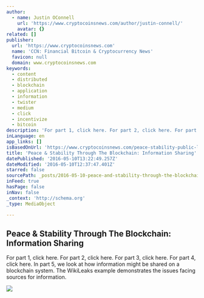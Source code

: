```yaml
---
author:
  - name: Justin OConnell
    url: 'https://www.cryptocoinsnews.com/author/justin-connell/'
    avatar: {}
related: []
publisher:
  url: 'https://www.cryptocoinsnews.com'
  name: 'CCN: Financial Bitcoin & Cryptocurrency News'
  favicon: null
  domain: www.cryptocoinsnews.com
keywords:
  - content
  - distributed
  - blockchain
  - application
  - information
  - twister
  - medium
  - click
  - incentivize
  - bitcoin
description: 'For part 1, click here. For part 2, click here. For part 3, click here. For part 4, click here. In part 5, we look at how information might be shared on a blockchain system. The WikiLeaks example demonstrates the issues facing sources for information.'
inLanguage: en
app_links: []
isBasedOnUrl: 'https://www.cryptocoinsnews.com/peace-stability-public-ledger-information-sharing/'
title: 'Peace & Stability Through The Blockchain: Information Sharing'
datePublished: '2016-05-10T13:22:49.257Z'
dateModified: '2016-05-10T12:37:47.401Z'
starred: false
sourcePath: _posts/2016-05-10-peace-and-stability-through-the-blockchain-information-sharin.md
inFeed: true
hasPage: false
inNav: false
_context: 'http://schema.org'
_type: MediaObject

---
```

<article style=""><h1>Peace &amp; Stability Through The Blockchain: Information Sharing</h1><p>For part 1, click here. For part 2, click here. For part 3, click here. For part 4, click here. In part 5, we look at how information might be shared on a blockchain system. The WikiLeaks example demonstrates the issues facing sources for information.</p><img src="https://www.cryptocoinsnews.com/wp-content/uploads/2016/05/Sharing-information.jpg" /></article>